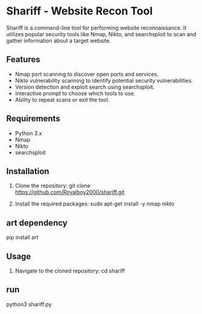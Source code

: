 # Shariff - Website Recon Tool

Shariff is a command-line tool for performing website reconnaissance. It utilizes popular security tools like Nmap, Nikto, and searchsploit to scan and gather information about a target website.

## Features

- Nmap port scanning to discover open ports and services.
- Nikto vulnerability scanning to identify potential security vulnerabilities.
- Version detection and exploit search using searchsploit.
- Interactive prompt to choose which tools to use.
- Ability to repeat scans or exit the tool.

## Requirements

- Python 3.x
- Nmap
- Nikto
- searchsploit

## Installation

1. Clone the repository:
git clone https://github.com/Royalboy2000/shariff.git

2. Install the required packages:
sudo apt-get install -y nmap nikto 
## art dependency
pip install art 

## Usage

1. Navigate to the cloned repository:
cd shariff 
## run
python3 shariff.py
